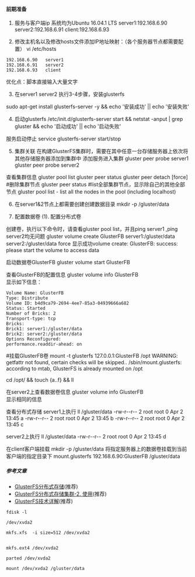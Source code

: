 #### 前期准备
1. 服务与客户端ip
系统均为Ubuntu 16.04.1 LTS
server1:192.168.6.90
server2:192.168.6.91
client:192.168.6.93


2. 修改主机名以及修改hosts文件添加IP地址映射：（各个服务器节点都需要配置）
vi /etc/hosts
```
192.168.6.90   server1
192.168.6.91   server2
192.168.6.93   client
```
优化点：脚本直接输入大量文字

3. 在server1  server2 执行3-4步骤，安装glusterfs

sudo apt-get install glusterfs-server -y && echo '安装成功' || echo '安装失败'

4. 启动glusterfs
/etc/init.d/glusterfs-server start && netstat -anput | grep gluster && echo '启动成功' || echo '启动失败'

服务启动停止
service glusterfs-server start/stop

5. 集群关联
在构建GlusterFS集群时，需要在其中任意一台存储服务器上依次将其他存储服务器添加到集群中
添加服务进入集群
gluster peer probe server1
gluster peer probe server2

查看集群信息
gluster pool list
gluster peer status
gluster peer detach <HOSTNAME> [force]  #删除集群节点
gluster peer status  #list全部集群节点，显示除自己的其他全部节点
gluster pool list - list all the nodes in the pool (including localhost)


6. 在server1&2节点上都需要创建创建数据目录
mkdir -p /gluster/data


7. 配置数据卷
(1). 配置分布式卷

创建卷，执行以下命令时，请查看gluster pool list，并且ping server1 ,ping server2均无问题
gluster volume create GlusterFB server1:/gluster/data server2:/gluster/data force
显示成功volume create: GlusterFB: success: please start the volume to access data


启动数据卷GlusterFB
gluster volume start  GlusterFB

查看GlusterFB的配置信息
gluster volume info GlusterFB  
显示如下信息：
```SHELL
Volume Name: GlusterFB
Type: Distribute
Volume ID: b4d9ca79-2694-4ee7-85a3-04939666a682
Status: Started
Number of Bricks: 2
Transport-type: tcp
Bricks:
Brick1: server1:/gluster/data
Brick2: server2:/gluster/data
Options Reconfigured:
performance.readdir-ahead: on
```

#挂载GlusterFB卷
mount -t glusterfs 127.0.0.1:GlusterFB /opt
WARNING: getfattr not found, certain checks will be skipped..
/sbin/mount.glusterfs: according to mtab, GlusterFS is already mounted on /opt  

cd /opt/ &&  touch {a..f} && ll


在server2上查看数据卷信息
gluster volume info GlusterFB  
显示相同的信息




查看分布式存储
server1上执行
ll /gluster/data
-rw-r--r-- 2 root root    0 Apr  2 13:45 a
-rw-r--r-- 2 root root    0 Apr  2 13:45 b
-rw-r--r-- 2 root root    0 Apr  2 13:45 c



server2上执行
ll /gluster/data
-rw-r--r-- 2 root root    0 Apr  2 13:45 d


在client客户端挂载
mkdir -p /gluster/data
将指定服务器上的数据卷挂载到当前客户端的指定目录下
mount.glusterfs 192.168.6.90:GlusterFB  /gluster/data



##### 参考文章
- [GlusterFS分布式存储](https://www.cnblogs.com/huangyanqi/p/8406534.html)(推荐)
- [GlusterFS分布式存储集群-2. 使用](https://www.cnblogs.com/netonline/p/9107859.html)(推荐)
- [GlusterFS技术详解](https://czero000.github.io/2016/04/05/glusterfs-technical-explanation.html)(推荐)




```失败
fdisk -l

/dev/xvda2

mkfs.xfs  -i size=512 /dev/xvda2


mkfs.ext4 /dev/xvda2

parted /dev/xvda2

mount /dev/xvda2 /gluster/data
```
